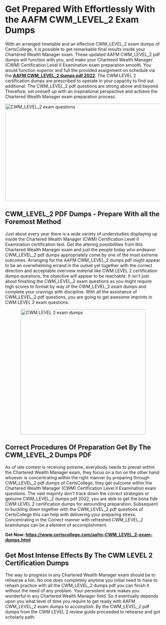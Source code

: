<h1><strong>Get Prepared With Effortlessly With the AAFM CWM_LEVEL_2 Exam Dumps&nbsp;</strong></h1>
<p><span style="font-weight: 400;">With an arranged timetable and an effective  CWM_LEVEL_2 exam dumps of CertsCollege, it is possible to get remarkable final results inside your Chartered Wealth Manager exam. These updated AAFM CWM_LEVEL_2 pdf dumps will function with you, and make your Chartered Wealth Manager (CWM) Certification Level II Examination exam preparation smooth. You would function superior and full the provided assignment on schedule via the <strong><a href="https://www.certscollege.com/aafm-CWM_LEVEL_2-exam-dumps.html">AAFM CWM_LEVEL_2 dumps pdf 2022</a></strong>. The CWM LEVEL 2 certification dumps are prescribed to operate in your capacity to find out additional. The  CWM_LEVEL_2 pdf questions are strong above and beyond. Therefore, set oneself up with an inspirational perspective and achieve the Chartered Wealth Manager exam preparation process.&nbsp;</span></p>
<p><span style="font-weight: 400;"><img style="display: block; margin-left: auto; margin-right: auto;" src="https://i.ibb.co/CPDK3ps/Yellow-and-Blue-Initiative-Blog-Banner.png" alt="CWM_LEVEL_2 exam questions" width="559" height="315" /></span></p>
<h2><strong>CWM_LEVEL_2 PDF Dumps - Prepare With all the Foremost Method</strong></h2>
<p><span style="font-weight: 400;">Just about every year there is a wide variety of understudies displaying up inside the Chartered Wealth Manager (CWM) Certification Level II Examination certification test. Get the altering possibilities from this Chartered Wealth Manager exam and just the people today who endeavor CWM_LEVEL_2 pdf dumps appropriately come by one of the most extreme outcomes. Arranging for the AAFM CWM_LEVEL_2 dumps pdf might appear to be an overwhelming errand in the outset yet together with the correct direction and acceptable overview material like CWM LEVEL 2 certification dumps questions, the objective will appear to be reachable. It isn't just about finishing the CWM_LEVEL_2 exam questions as you might require high scores to format by way of the CWM_LEVEL_2 exam dumps and complete your cravings with discipline. With all the assistance of CWM_LEVEL_2 pdf questions, you are going to get awesome imprints in CWM LEVEL 2 exam questions.</span></p>
<p><span style="font-weight: 400;"><a href="https://tinyurl.com/yfsxtjsa"><img style="display: block; margin-left: auto; margin-right: auto;" src="https://i.ibb.co/9tMrhdY/Teacher-Appreciation-Invitation.png" alt="CWM LEVEL 2 exam dumps " width="404" height="404" /></a></span></p>
<h2><strong>Correct Procedures Of Preparation Get By The CWM_LEVEL_2 Dumps PDF</strong></h2>
<p><span style="font-weight: 400;">As of late contest is receiving extreme, everybody needs to prevail within the Chartered Wealth Manager exam, they focus on a ton on the other hand whoever is concentrating within the right manner by preparing through CWM_LEVEL_2 pdf dumps of CertsCollege, they get outcome within the Chartered Wealth Manager (CWM) Certification Level II Examination exam questions. The vast majority don't track down the correct strategies or genuine CWM_LEVEL_2 dumps pdf 2022, you are able to get the bona fide CWM LEVEL 2 certification dumps for astounding preparation. Subsequent to buckling down together with the  CWM_LEVEL_2 pdf questions of CertsCollege this can help with delivering your preparing stress. Concentrating in the Correct manner with refreshed CWM_LEVEL_2 braindumps can be a element of accomplishment.</span></p>
<p><span style="font-weight: 400;"><strong>Get Now: <a href="https://www.certscollege.com/aafm-CWM_LEVEL_2-exam-dumps.html">https://www.certscollege.com/aafm-CWM_LEVEL_2-exam-dumps.html</a></strong></span></p>
<h2><strong>Get Most Intense Effects By The CWM LEVEL 2 Certification Dumps</strong></h2>
<p><span style="font-weight: 400;">The way to progress in any Chartered Wealth Manager exam should be to rehearse a ton. No one does completely anytime you initial need to have to rehash practice with all the CWM_LEVEL_2 dumps pdf you can finish it without the need of any problem. Your persistent work makes you wonderful in any Chartered Wealth Manager field. So it eventually depends upon you what level of time you require to get ready with AAFM CWM_LEVEL_2 exam dumps to accomplish. By the CWM_LEVEL_2 pdf dumps from the CWM LEVEL 2 review guide proceeded to rehearse and got scholarly path.</span></p>
